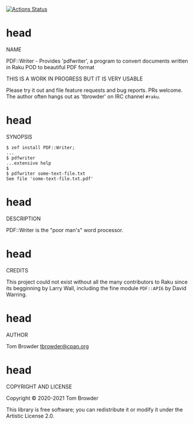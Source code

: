 [![Actions Status](https://github.com/tbrowder/PDF-Writer/workflows/test/badge.svg)](https://github.com/tbrowder/PDF-Writer/actions)

head
====

NAME

PDF::Writer - Provides 'pdfwriter', a program to convert documents written in Raku POD to beautiful PDF format

THIS IS A WORK IN PROGRESS BUT IT IS VERY USABLE

Please try it out and file feature requests and bug reports. PRs welcome. The author often hangs out as 'tbrowder' on IRC channel `#raku`.

head
====

SYNOPSIS

    $ zef install PDF::Writer;
    ...
    $ pdfwriter
    ...extensive help
    $
    $ pdfwriter some-text-file.txt
    See file 'some-text-file.txt.pdf'

head
====

DESCRIPTION

PDF::Writer is the "poor man's" word processor.

head
====

CREDITS

This project could not exist without all the many contributors to Raku since its begginning by Larry Wall, including the fine module `PDF::API6` by David Warring.

head
====

AUTHOR

Tom Browder <tbrowder@cpan.org>

head
====

COPYRIGHT AND LICENSE

Copyright © 2020-2021 Tom Browder

This library is free software; you can redistribute it or modify it under the Artistic License 2.0.


